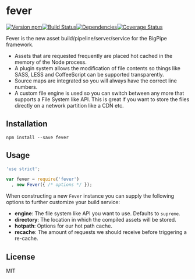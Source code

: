 # fever

[![Version npm][version]](http://browsenpm.org/package/fever)[![Build Status][build]](https://travis-ci.org/bigpipe/fever)[![Dependencies][david]](https://david-dm.org/bigpipe/fever)[![Coverage Status][cover]](https://coveralls.io/r/bigpipe/fever?branch=master)

[from]: https://img.shields.io/badge/from-bigpipe.io-9d8dff.svg?style=flat-square
[version]: http://img.shields.io/npm/v/fever.svg?style=flat-square
[build]: http://img.shields.io/travis/bigpipe/fever/master.svg?style=flat-square
[david]: https://img.shields.io/david/bigpipe/fever.svg?style=flat-square
[cover]: http://img.shields.io/coveralls/bigpipe/fever/master.svg?style=flat-square

Fever is the new asset build/pipeline/server/service for the BigPipe framework.

- Assets that are requested frequently are placed hot cached in the memory of
  the Node process.
- A plugin system allows the modification of file contents so things like SASS,
  LESS and CoffeeScript can be supported transparently.
- Source maps are integrated so you will always have the correct line numbers.
- A custom file engine is used so you can switch between any more that supports
  a File System like API. This is great if you want to store the files directly
  on a network partition like a CDN etc.

## Installation

```
npm install --save fever
```

## Usage

```js
'use strict';

var fever = require('fever')
  , new Fever({ /* options */ });
```

When constructing a new `Fever` instance you can supply the following options to
further customize your build service:

- **engine**: The file system like API you want to use. Defaults to `supreme`.
- **directory**: The location in which the compiled assets will be stored.
- **hotpath**: Options for our hot path cache.
- **recache**: The amount of requests we should receive before triggering a re-cache.

## License

MIT
